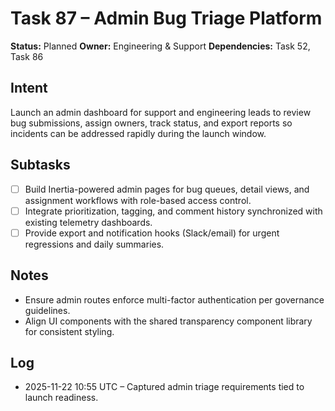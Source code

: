 # Task 87 – Admin Bug Triage Platform

**Status:** Planned
**Owner:** Engineering & Support
**Dependencies:** Task 52, Task 86

## Intent
Launch an admin dashboard for support and engineering leads to review bug submissions, assign owners, track status, and export reports so incidents can be addressed rapidly during the launch window.

## Subtasks
- [ ] Build Inertia-powered admin pages for bug queues, detail views, and assignment workflows with role-based access control.
- [ ] Integrate prioritization, tagging, and comment history synchronized with existing telemetry dashboards.
- [ ] Provide export and notification hooks (Slack/email) for urgent regressions and daily summaries.

## Notes
- Ensure admin routes enforce multi-factor authentication per governance guidelines.
- Align UI components with the shared transparency component library for consistent styling.

## Log
- 2025-11-22 10:55 UTC – Captured admin triage requirements tied to launch readiness.
